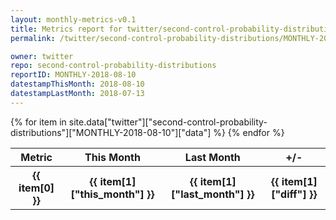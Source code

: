 ```yaml
---
layout: monthly-metrics-v0.1
title: Metrics report for twitter/second-control-probability-distributions | MONTHLY-2018-08-10 | 2018-08-10
permalink: /twitter/second-control-probability-distributions/MONTHLY-2018-08-10/

owner: twitter
repo: second-control-probability-distributions
reportID: MONTHLY-2018-08-10
datestampThisMonth: 2018-08-10
datestampLastMonth: 2018-07-13
---
```


<table style="width: 100%">
    <tr>
        <th>Metric</th>
        <th>This Month</th>
        <th>Last Month</th>
        <th>+/-</th>
    </tr>
    {% for item in site.data["twitter"]["second-control-probability-distributions"]["MONTHLY-2018-08-10"]["data"] %}
    <tr>
        <th>{{ item[0] }}</th>
        <th>{{ item[1]["this_month"] }}</th>
        <th>{{ item[1]["last_month"] }}</th>
        <th>{{ item[1]["diff"] }}</th>
    </tr>
    {% endfor %}
</table>

